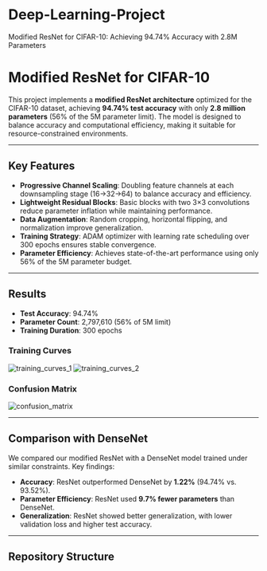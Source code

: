 # Deep-Learning-Project
 Modified ResNet for CIFAR-10: Achieving 94.74% Accuracy with 2.8M Parameters
 
 # Modified ResNet for CIFAR-10
This project implements a **modified ResNet architecture** optimized for the CIFAR-10 dataset, achieving **94.74% test accuracy** with only **2.8 million parameters** (56% of the 5M parameter limit). The model is designed to balance accuracy and computational efficiency, making it suitable for resource-constrained environments.

---

## **Key Features**
- **Progressive Channel Scaling**: Doubling feature channels at each downsampling stage (16→32→64) to balance accuracy and efficiency.
- **Lightweight Residual Blocks**: Basic blocks with two 3×3 convolutions reduce parameter inflation while maintaining performance.
- **Data Augmentation**: Random cropping, horizontal flipping, and normalization improve generalization.
- **Training Strategy**: ADAM optimizer with learning rate scheduling over 300 epochs ensures stable convergence.
- **Parameter Efficiency**: Achieves state-of-the-art performance using only 56% of the 5M parameter budget.

---

## **Results**
- **Test Accuracy**: 94.74%
- **Parameter Count**: 2,797,610 (56% of 5M limit)
- **Training Duration**: 300 epochs

### **Training Curves**
![training_curves_1](https://github.com/user-attachments/assets/ef20defc-2fbd-4657-99e6-c69fc24c3c19)
![training_curves_2](https://github.com/user-attachments/assets/51bdaf66-73df-4fe8-b576-20035b16fd5b)


### **Confusion Matrix**
![confusion_matrix](https://github.com/user-attachments/assets/bef6defa-0d4e-490b-b39f-e0c799dd9c7f)




---

## **Comparison with DenseNet**
We compared our modified ResNet with a DenseNet model trained under similar constraints. Key findings:
- **Accuracy**: ResNet outperformed DenseNet by **1.22%** (94.74% vs. 93.52%).
- **Parameter Efficiency**: ResNet used **9.7% fewer parameters** than DenseNet.
- **Generalization**: ResNet showed better generalization, with lower validation loss and higher test accuracy.

---

## **Repository Structure**
